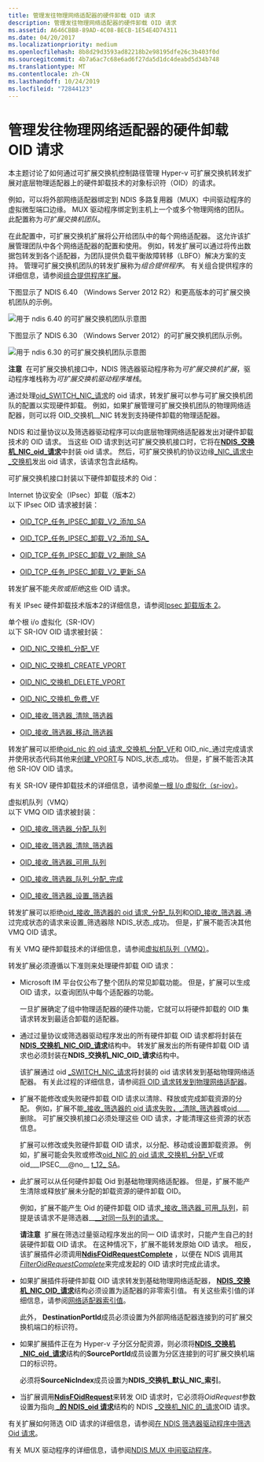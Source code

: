 ```yaml
---
title: 管理发往物理网络适配器的硬件卸载 OID 请求
description: 管理发往物理网络适配器的硬件卸载 OID 请求
ms.assetid: A646CBB8-89AD-4C08-BECB-1E54E4D74311
ms.date: 04/20/2017
ms.localizationpriority: medium
ms.openlocfilehash: 8b8d29d3593ad82218b2e98195dfe26c3b403f0d
ms.sourcegitcommit: 4b7a6ac7c68e6ad6f27da5d1dc4deabd5d34b748
ms.translationtype: MT
ms.contentlocale: zh-CN
ms.lasthandoff: 10/24/2019
ms.locfileid: "72844123"
---
```

# <a name="managing-hardware-offload-oid-requests-to-physical-network-adapters"></a>管理发往物理网络适配器的硬件卸载 OID 请求


本主题讨论了如何通过可扩展交换机控制路径管理 Hyper-v 可扩展交换机转发扩展对底层物理适配器上的硬件卸载技术的对象标识符（OID）的请求。

例如，可以将外部网络适配器绑定到 NDIS 多路复用器（MUX）中间驱动程序的虚拟微型端口边缘。 MUX 驱动程序绑定到主机上一个或多个物理网络的团队。 此配置称为*可扩展交换机团队*。

在此配置中，可扩展交换机扩展将公开给团队中的每个网络适配器。 这允许该扩展管理团队中各个网络适配器的配置和使用。 例如，转发扩展可以通过将传出数据包转发到各个适配器，为团队提供负载平衡故障转移（LBFO）解决方案的支持。 管理可扩展交换机团队的转发扩展称为*组合提供程序*。 有关组合提供程序的详细信息，请参阅[组合提供程序扩展](teaming-provider-extensions.md)。

下图显示了 NDIS 6.40 （Windows Server 2012 R2）和更高版本的可扩展交换机团队的示例。

![用于 ndis 6.40 的可扩展交换机团队示意图](images/vswitch-oid-controlpath2-ndis640.png)

下图显示了 NDIS 6.30 （Windows Server 2012）的可扩展交换机团队示例。

![用于 ndis 6.30 的可扩展交换机团队示意图](images/vswitch-oid-controlpath2.png)

**注意**  在可扩展交换机接口中，NDIS 筛选器驱动程序称为*可扩展交换机扩展*，驱动程序堆栈称为*可扩展交换机驱动程序堆栈*。

 

通过处理[oid\_SWITCH\_NIC\_请求](https://docs.microsoft.com/windows-hardware/drivers/network/oid-switch-nic-request)的 oid 请求，转发扩展可以参与可扩展交换机团队的配置以实现硬件卸载。 例如，如果扩展管理可扩展交换机团队的物理网络适配器，则可以将 OID\_交换机\_\_NIC 转发到支持硬件卸载的物理适配器。

NDIS 和过量协议以及筛选器驱动程序可以向底层物理网络适配器发出对硬件卸载技术的 OID 请求。 当这些 OID 请求到达可扩展交换机接口时，它将在[**NDIS\_交换机\_NIC\_oid\_请求**](https://docs.microsoft.com/windows-hardware/drivers/ddi/ntddndis/ns-ntddndis-_ndis_switch_nic_oid_request)中封装 oid 请求。 然后，可扩展交换机的协议边缘[\_NIC\_请求中\_交换机](https://docs.microsoft.com/windows-hardware/drivers/network/oid-switch-nic-request)发出 oid 请求，该请求包含此结构。

可扩展交换机接口封装以下硬件卸载技术的 Oid：

<a href="" id="internet-protocol-security--ipsec--offload--version-2-"></a>Internet 协议安全（IPsec）卸载（版本2）  
以下 IPsec OID 请求被封装：

-   [OID\_TCP\_任务\_IPSEC\_卸载\_V2\_添加\_SA](https://docs.microsoft.com/windows-hardware/drivers/network/oid-tcp-task-ipsec-offload-v2-add-sa)

-   [OID\_TCP\_任务\_IPSEC\_卸载\_V2\_添加\_SA\_](https://docs.microsoft.com/windows-hardware/drivers/network/oid-tcp-task-ipsec-offload-v2-add-sa-ex)

-   [OID\_TCP\_任务\_IPSEC\_卸载\_V2\_删除\_SA](https://docs.microsoft.com/windows-hardware/drivers/network/oid-tcp-task-ipsec-offload-v2-delete-sa)

-   [OID\_TCP\_任务\_IPSEC\_卸载\_V2\_更新\_SA](https://docs.microsoft.com/windows-hardware/drivers/network/oid-tcp-task-ipsec-offload-v2-update-sa)

转发扩展不能*失败或拒绝*这些 OID 请求。

有关 IPsec 硬件卸载技术版本2的详细信息，请参阅[Ipsec 卸载版本 2](ipsec-offload-version-2.md)。

<a href="" id="single-root-i-o-virtualization--sr-iov-"></a>单个根 i/o 虚拟化（SR-IOV）  
以下 SR-IOV OID 请求被封装：

-   [OID\_NIC\_交换机\_分配\_VF](https://docs.microsoft.com/windows-hardware/drivers/network/oid-nic-switch-allocate-vf)

-   [OID\_NIC\_交换机\_CREATE\_VPORT](https://docs.microsoft.com/windows-hardware/drivers/network/oid-nic-switch-create-vport)

-   [OID\_NIC\_交换机\_DELETE\_VPORT](https://docs.microsoft.com/windows-hardware/drivers/network/oid-nic-switch-delete-vport)

-   [OID\_NIC\_交换机\_免费\_VF](https://docs.microsoft.com/windows-hardware/drivers/network/oid-nic-switch-free-vf)

-   [OID\_接收\_筛选器\_清除\_筛选器](https://docs.microsoft.com/windows-hardware/drivers/network/oid-receive-filter-clear-filter)

-   [OID\_接收\_筛选器\_移动\_筛选器](https://docs.microsoft.com/windows-hardware/drivers/network/oid-receive-filter-move-filter)

转发扩展可以拒绝[oid\_nic 的 oid 请求\_交换机\_分配\_VF](https://docs.microsoft.com/windows-hardware/drivers/network/oid-nic-switch-allocate-vf)和 OID\_nic\_通过完成请求并使用状态代码其他来[创建\_VPORT](https://docs.microsoft.com/windows-hardware/drivers/network/oid-nic-switch-create-vport)与 NDIS\_状态\_成功。 但是，扩展不能否决其他 SR-IOV OID 请求。

有关 SR-IOV 硬件卸载技术的详细信息，请参阅[单一根 I/o 虚拟化（sr-iov）](single-root-i-o-virtualization--sr-iov-.md)。

<a href="" id="virtualized-machine-queue--vmq-"></a>虚拟机队列（VMQ）  
以下 VMQ OID 请求被封装：

-   [OID\_接收\_筛选器\_分配\_队列](https://docs.microsoft.com/windows-hardware/drivers/network/oid-receive-filter-allocate-queue)

-   [OID\_接收\_筛选器\_清除\_筛选器](https://docs.microsoft.com/windows-hardware/drivers/network/oid-receive-filter-clear-filter)

-   [OID\_接收\_筛选器\_可用\_队列](https://docs.microsoft.com/windows-hardware/drivers/network/oid-receive-filter-free-queue)

-   [OID\_接收\_筛选器\_队列\_分配\_完成](https://docs.microsoft.com/windows-hardware/drivers/network/oid-receive-filter-queue-allocation-complete)

-   [OID\_接收\_筛选器\_设置\_筛选器](https://docs.microsoft.com/windows-hardware/drivers/network/oid-receive-filter-set-filter)

转发扩展可以拒绝[oid\_接收\_筛选器的 oid 请求\_分配\_队列](https://docs.microsoft.com/windows-hardware/drivers/network/oid-receive-filter-allocate-queue)和[OID\_接收\_筛选器](https://docs.microsoft.com/windows-hardware/drivers/network/oid-receive-filter-set-filter)\_通过完成状态的请求来设置\_筛选器除 NDIS\_状态\_成功。 但是，扩展不能否决其他 VMQ OID 请求。

有关 VMQ 硬件卸载技术的详细信息，请参阅[虚拟机队列（VMQ）](virtual-machine-queue--vmq-.md)。

转发扩展必须遵循以下准则来处理硬件卸载 OID 请求：

-   Microsoft IM 平台仅公布了整个团队的常见卸载功能。 但是，扩展可以生成 OID 请求，以查询团队中每个适配器的功能。

    一旦扩展确定了组中物理适配器的硬件功能，它就可以将硬件卸载的 OID 集请求转发到最适合卸载的适配器。

-   通过过量协议或筛选器驱动程序发出的所有硬件卸载 OID 请求都将封装在[**NDIS\_交换机\_NIC\_OID\_请求**](https://docs.microsoft.com/windows-hardware/drivers/ddi/ntddndis/ns-ntddndis-_ndis_switch_nic_oid_request)结构中。 转发扩展发出的所有硬件卸载 OID 请求也必须封装在**NDIS\_交换机\_NIC\_OID\_请求**结构中。

    该扩展通过 oid [\_SWITCH\_NIC\_请求](https://docs.microsoft.com/windows-hardware/drivers/network/oid-switch-nic-request)将封装的 oid 请求转发到基础物理网络适配器。 有关此过程的详细信息，请参阅[将 OID 请求转发到物理网络适配器](forwarding-oid-requests-to-physical-network-adapters.md)。

-   扩展不能修改或失败硬件卸载 OID 请求以清除、释放或完成卸载资源的分配。 例如，扩展不能[\_接收\_筛选器的 oid 请求失败，\_清除\_筛选器](https://docs.microsoft.com/windows-hardware/drivers/network/oid-receive-filter-clear-filter)或[oid](https://docs.microsoft.com/windows-hardware/drivers/network/oid-nic-switch-delete-vport)\_\_\_\_删除。 可扩展交换机接口必须处理这些 OID 请求，才能清理这些资源的状态信息。

    扩展可以修改或失败硬件卸载 OID 请求，以分配、移动或设置卸载资源。 例如，扩展可能会失败或修改[oid\_NIC 的 oid 请求\_交换机\_分配\_VF](https://docs.microsoft.com/windows-hardware/drivers/network/oid-nic-switch-allocate-vf)或 oid\_\_\_IPSEC\_\_\_@no__ [t_12_ SA](https://docs.microsoft.com/windows-hardware/drivers/network/oid-tcp-task-ipsec-offload-v2-add-sa)。

-   此扩展可以从任何硬件卸载 Oid 到基础物理网络适配器。 但是，扩展不能产生清除或释放扩展未分配的卸载资源的硬件卸载 OID。

    例如，扩展不能产生 Oid 的硬件卸载 OID 请求[\_接收\_筛选器\_可用\_队列](https://docs.microsoft.com/windows-hardware/drivers/network/oid-receive-filter-free-queue)，前提是该请求不是筛选器\_\_[\_\_对同一队列的请求。](https://docs.microsoft.com/windows-hardware/drivers/network/oid-receive-filter-allocate-queue)

    **请注意**  扩展在筛选过量驱动程序发出的同一 OID 请求时，只能产生自己的封装硬件卸载 OID 请求。 在这种情况下，扩展不能转发原始 OID 请求。 相反，该扩展插件必须调用[**NdisFOidRequestComplete**](https://docs.microsoft.com/windows-hardware/drivers/ddi/ndis/nf-ndis-ndisfoidrequestcomplete) ，以便在 NDIS 调用其[*FilterOidRequestComplete*](https://docs.microsoft.com/windows-hardware/drivers/ddi/ndis/nc-ndis-filter_oid_request_complete)来完成发起的 OID 请求时完成此请求。

     

-   如果扩展插件将硬件卸载 OID 请求转发到基础物理网络适配器， [**NDIS\_交换机\_NIC\_OID\_请求**](https://docs.microsoft.com/windows-hardware/drivers/ddi/ntddndis/ns-ntddndis-_ndis_switch_nic_oid_request)结构必须设置为适配器的非零索引值。 有关这些索引值的详细信息，请参阅[网络适配器索引值](network-adapter-index-values.md)。

    此外， **DestinationPortId**成员必须设置为外部网络适配器连接到的可扩展交换机端口的标识符。

-   如果扩展插件正在为 Hyper-v 子分区分配资源，则必须将[**NDIS\_交换机\_NIC\_oid\_请求**](https://docs.microsoft.com/windows-hardware/drivers/ddi/ntddndis/ns-ntddndis-_ndis_switch_nic_oid_request)结构的**SourcePortId**成员设置为分区连接到的可扩展交换机端口的标识符。

    必须将**SourceNicIndex**成员设置为**NDIS\_交换机\_默认\_NIC\_索引**。

-   当扩展调用[**NdisFOidRequest**](https://docs.microsoft.com/windows-hardware/drivers/ddi/ndis/nf-ndis-ndisfoidrequest)来转发 OID 请求时，它必须将*OidRequest*参数设置为指向[ **\_的 NDIS\_oid 请求**](https://docs.microsoft.com/windows-hardware/drivers/ddi/ndis/ns-ndis-_ndis_oid_request)结构的 NDIS [\_交换机\_NIC 的\_请求](https://docs.microsoft.com/windows-hardware/drivers/network/oid-switch-nic-request)OID 请求。

有关扩展如何筛选 OID 请求的详细信息，请参阅[在 NDIS 筛选器驱动程序中筛选 Oid 请求](filtering-oid-requests-in-an-ndis-filter-driver.md)。

有关 MUX 驱动程序的详细信息，请参阅[NDIS MUX 中间驱动程序](ndis-mux-intermediate-drivers.md)。

 

 





